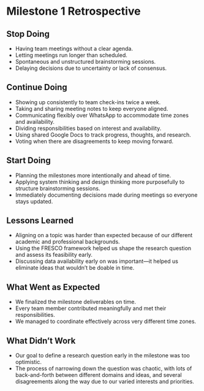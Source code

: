# Milestone 1 Retrospective

## Stop Doing

- Having team meetings without a clear agenda.
- Letting meetings run longer than scheduled.
- Spontaneous and unstructured brainstorming sessions.
- Delaying decisions due to uncertainty or lack of consensus.

## Continue Doing

- Showing up consistently to team check-ins twice a week.
- Taking and sharing meeting notes to keep everyone aligned.
- Communicating flexibly over WhatsApp to accommodate time zones and
  availability.
- Dividing responsibilities based on interest and availability.
- Using shared Google Docs to track progress, thoughts, and research.
- Voting when there are disagreements to keep moving forward.

## Start Doing

- Planning the milestones more intentionally and ahead of time.
- Applying system thinking and design thinking more purposefully to
  structure brainstorming sessions.
- Immediately documenting decisions made during meetings so everyone
  stays updated.

## Lessons Learned

- Aligning on a topic was harder than expected because of our different
  academic and professional backgrounds.
- Using the FRESCO framework helped us shape the research question and
  assess its feasibility early.
- Discussing data availability early on was important—it helped us
  eliminate ideas that wouldn’t be doable in time.

## What Went as Expected

- We finalized the milestone deliverables on time.
- Every team member contributed meaningfully and met their responsibilities.
- We managed to coordinate effectively across very different time zones.

## What Didn’t Work

- Our goal to define a research question early in the milestone was too
  optimistic.
- The process of narrowing down the question was chaotic, with lots of
  back-and-forth between different domains and ideas, and several
  disagreements along the way due to our varied interests and priorities.
